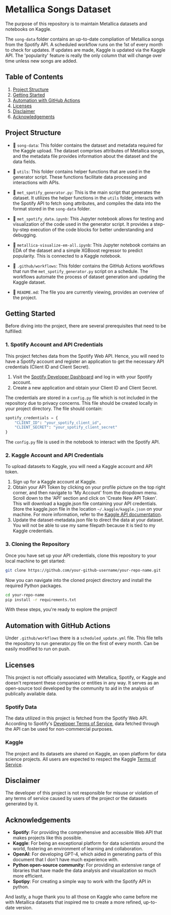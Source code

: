 # Metallica Songs Dataset

The purpose of this repository is to maintain Metallica datasets and notebooks on Kaggle.

The `song-data` folder contains an up-to-date compliation of Metallica songs from the Spotify API. A scheduled workflow runs on the 1st of every month to check for updates. If updates are made, Kaggle is updated via the Kaggle API. The 'popularity' feature is really the only column that will change over time unless new songs are added.

## Table of Contents
1. [Project Structure](#project-structure)
2. [Getting Started](#getting-started)
3. [Automation with GitHub Actions](#automation-with-github-actions)
4. [Licenses](#licenses)
5. [Disclaimer](#disclaimer)
6. [Acknowledgements](#acknowledgements)

## Project Structure

- 📂 `song-data`: This folder contains the dataset and metadata required for the Kaggle upload. The dataset comprises attributes of Metallica songs, and the metadata file provides information about the dataset and the data fields.

- 📂 `utils`: This folder contains helper functions that are used in the generator script. These functions facilitate data processing and interactions with APIs.

- 📜 `met_spotify_generator.py`: This is the main script that generates the dataset. It utilizes the helper functions in the `utils` folder, interacts with the Spotify API to fetch song attributes, and compiles the data into the format stored in the `song-data` folder.

- 📓 `met_spotify_data.ipynb`: This Jupyter notebook allows for testing and visualization of the code used in the generator script. It provides a step-by-step execution of the code blocks for better understanding and debugging.

- 📓 `metallica-visualize-em-all.ipynb`: This Jupyter notebook contains an EDA of the dataset and a simple XGBoost regressor to predict popularity. This is connected to a Kaggle notebook.

- 📂 `.github/workflows`: This folder contains the GitHub Actions workflows that run the `met_spotify_generator.py` script on a schedule. The workflows automate the process of dataset generation and updating the Kaggle dataset.

- 📜 `README.md`: The file you are currently viewing, provides an overview of the project.

## Getting Started

Before diving into the project, there are several prerequisites that need to be fulfilled:

### 1. Spotify Account and API Credentials

This project fetches data from the Spotify Web API. Hence, you will need to have a Spotify account and register an application to get the necessary API credentials (Client ID and Client Secret). 

1. Visit the [Spotify Developer Dashboard](https://developer.spotify.com/dashboard/login) and log in with your Spotify account. 
2. Create a new application and obtain your Client ID and Client Secret.

The credentials are stored in a `config.py` file which is not included in the repository due to privacy concerns. This file should be created locally in your project directory. The file should contain:

```python
spotify_credentials = {
    "CLIENT_ID": "your_spotify_client_id",
    "CLIENT_SECRET": "your_spotify_client_secret"
}
```

The `config.py` file is used in the notebook to interact with the Spotify API.

### 2. Kaggle Account and API Credentials

To upload datasets to Kaggle, you will need a Kaggle account and API token.

1. Sign up for a Kaggle account at Kaggle.
2. Obtain your API Token by clicking on your profile picture on the top right corner, and then navigate to 'My Account' from the dropdown menu. Scroll down to the 'API' section and click on 'Create New API Token'. This will download a kaggle.json file containing your API credentials.
Store the kaggle.json file in the location `~/.kaggle/kaggle.json` on your machine. For more information, refer to the [Kaggle API documentation](https://www.kaggle.com/docs/api).
3. Update the dataset-metadata.json file to direct the data at your dataset. You will not be able to use my same filepath because it is tied to my Kaggle credentials.

### 3. Cloning the Repository
Once you have set up your API credentials, clone this repository to your local machine to get started:

```bash
git clone https://github.com/your-github-username/your-repo-name.git
```

Now you can navigate into the cloned project directory and install the required Python packages.

```bash
cd your-repo-name
pip install -r requirements.txt
```
With these steps, you're ready to explore the project!

## Automation with GitHub Actions
Under `.github/workflows` there is a `scheduled_update.yml` file. This file tells the repository to run generator.py file on the first of every month. Can be easily modified to run on push.

## Licenses

This project is not officially associated with Metallica, Spotify, or Kaggle and doesn't represent these companies or entities in any way. It serves as an open-source tool developed by the community to aid in the analysis of publically available data.

### Spotify Data

The data utilized in this project is fetched from the Spotify Web API. According to Spotify's [Developer Terms of Service](https://developer.spotify.com/terms/#iii-user-generated-applications), data fetched through the API can be used for non-commercial purposes.

### Kaggle

The project and its datasets are shared on Kaggle, an open platform for data science projects. All users are expected to respect the Kaggle [Terms of Service](https://www.kaggle.com/terms). 

## Disclaimer

The developer of this project is not responsible for misuse or violation of any terms of service caused by users of the project or the datasets generated by it.


## Acknowledgements

- **Spotify**: For providing the comprehensive and accessible Web API that makes projects like this possible.
- **Kaggle**: For being an exceptional platform for data scientists around the world, fostering an environment of learning and collaboration.
- **OpenAI**: For developing GPT-4, which aided in generating parts of this document that I don't have much experience with.
- **Python open-source community**: For providing an extensive range of libraries that have made the data analysis and visualization so much more efficient.
- **Spotipy**: For creating a simple way to work with the Spotify API in python.

And lastly, a huge thank you to all those on Kaggle who came before me with Metallica datasets that inspired me to create a more refined, up-to-date version.



